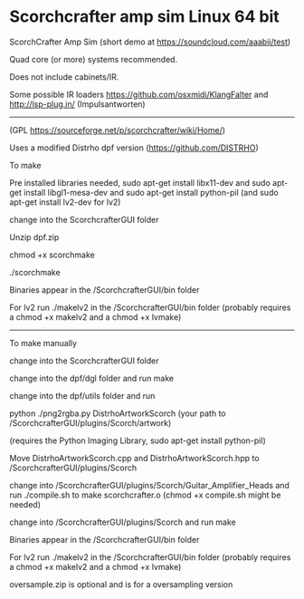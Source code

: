 # Scorchcrafter amp sim Linux 64 bit


ScorchCrafter Amp Sim (short demo at https://soundcloud.com/aaabii/test)

Quad core (or more) systems recommended.

Does not include cabinets/IR.

Some possible IR loaders https://github.com/osxmidi/KlangFalter and http://lsp-plug.in/ (Impulsantworten)

-----

(GPL https://sourceforge.net/p/scorchcrafter/wiki/Home/) 

Uses a modified Distrho dpf version (https://github.com/DISTRHO)

To make

Pre installed libraries needed, sudo apt-get install libx11-dev and sudo apt-get install libgl1-mesa-dev and sudo apt-get install python-pil (and sudo apt-get install lv2-dev for lv2)

change into the ScorchcrafterGUI folder

Unzip dpf.zip

chmod +x scorchmake

./scorchmake

Binaries appear in the /ScorchcrafterGUI/bin folder

For lv2 run ./makelv2 in the /ScorchcrafterGUI/bin folder (probably requires a chmod +x makelv2 and a chmod +x lvmake)

-------

To make manually

change into the ScorchcrafterGUI folder

change into the dpf/dgl folder and run make

change into the dpf/utils folder and run

python ./png2rgba.py DistrhoArtworkScorch (your path to /ScorchcrafterGUI/plugins/Scorch/artwork)

(requires the Python Imaging Library, sudo apt-get install python-pil)

Move DistrhoArtworkScorch.cpp and DistrhoArtworkScorch.hpp to /ScorchcrafterGUI/plugins/Scorch

change into /ScorchcrafterGUI/plugins/Scorch/Guitar_Amplifier_Heads and run ./compile.sh to make scorchcrafter.o (chmod +x compile.sh might be needed)

change into /ScorchcrafterGUI/plugins/Scorch and run make

Binaries appear in the /ScorchcrafterGUI/bin folder

For lv2 run ./makelv2 in the /ScorchcrafterGUI/bin folder (probably requires a chmod +x makelv2 and a chmod +x lvmake)

oversample.zip is optional and is for a oversampling version


